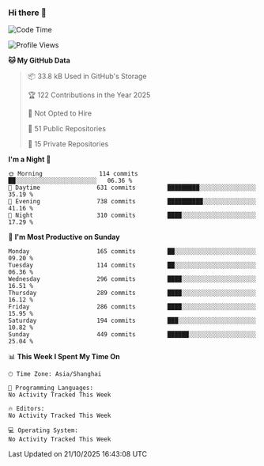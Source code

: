 ### Hi there 👋

<!--
**robinWongM/robinWongM** is a ✨ _special_ ✨ repository because its `README.md` (this file) appears on your GitHub profile.

Here are some ideas to get you started:

- 🔭 I’m currently working on ...
- 🌱 I’m currently learning ...
- 👯 I’m looking to collaborate on ...
- 🤔 I’m looking for help with ...
- 💬 Ask me about ...
- 📫 How to reach me: ...
- 😄 Pronouns: ...
- ⚡ Fun fact: ...
-->

<!--START_SECTION:waka-->
![Code Time](http://img.shields.io/badge/Code%20Time-272%20hrs%2015%20mins-blue)

![Profile Views](http://img.shields.io/badge/Profile%20Views-0-blue)

**🐱 My GitHub Data** 

> 📦 33.8 kB Used in GitHub's Storage 
 > 
> 🏆 122 Contributions in the Year 2025
 > 
> 🚫 Not Opted to Hire
 > 
> 📜 51 Public Repositories 
 > 
> 🔑 15 Private Repositories 
 > 
**I'm a Night 🦉** 

```text
🌞 Morning                114 commits         ██░░░░░░░░░░░░░░░░░░░░░░░   06.36 % 
🌆 Daytime                631 commits         █████████░░░░░░░░░░░░░░░░   35.19 % 
🌃 Evening                738 commits         ██████████░░░░░░░░░░░░░░░   41.16 % 
🌙 Night                  310 commits         ████░░░░░░░░░░░░░░░░░░░░░   17.29 % 
```
📅 **I'm Most Productive on Sunday** 

```text
Monday                   165 commits         ██░░░░░░░░░░░░░░░░░░░░░░░   09.20 % 
Tuesday                  114 commits         ██░░░░░░░░░░░░░░░░░░░░░░░   06.36 % 
Wednesday                296 commits         ████░░░░░░░░░░░░░░░░░░░░░   16.51 % 
Thursday                 289 commits         ████░░░░░░░░░░░░░░░░░░░░░   16.12 % 
Friday                   286 commits         ████░░░░░░░░░░░░░░░░░░░░░   15.95 % 
Saturday                 194 commits         ███░░░░░░░░░░░░░░░░░░░░░░   10.82 % 
Sunday                   449 commits         ██████░░░░░░░░░░░░░░░░░░░   25.04 % 
```


📊 **This Week I Spent My Time On** 

```text
🕑︎ Time Zone: Asia/Shanghai

💬 Programming Languages: 
No Activity Tracked This Week

🔥 Editors: 
No Activity Tracked This Week

💻 Operating System: 
No Activity Tracked This Week
```


 Last Updated on 21/10/2025 16:43:08 UTC
<!--END_SECTION:waka-->
